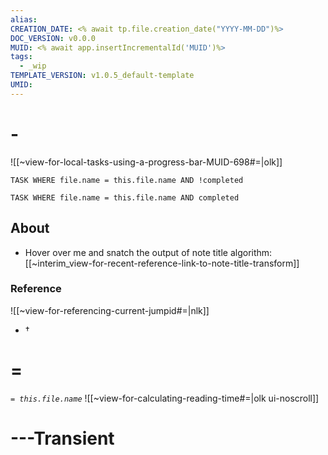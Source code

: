 ```yaml
---
alias:
CREATION_DATE: <% await tp.file.creation_date("YYYY-MM-DD")%>
DOC_VERSION: v0.0.0
MUID: <% await app.insertIncrementalId('MUID')%>
tags: 
  - _wip
TEMPLATE_VERSION: v1.0.5_default-template
UMID: 
---
```


# -

![[~view-for-local-tasks-using-a-progress-bar-MUID-698#=|olk]]

```dataview
TASK WHERE file.name = this.file.name AND !completed
```
```dataview
TASK WHERE file.name = this.file.name AND completed
```
## About

* Hover over me and snatch the output of note title algorithm:[[~interim_view-for-recent-reference-link-to-note-title-transform]]

### Reference

![[~view-for-referencing-current-jumpid#=|nlk]]
* † 

# =

*`= this.file.name`*
![[~view-for-calculating-reading-time#=|olk ui-noscroll]]



# ---Transient
